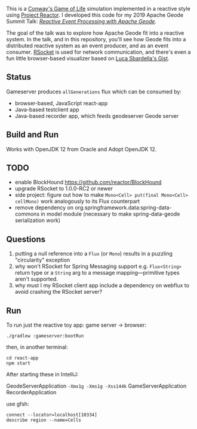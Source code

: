 This is a [Conway's Game of Life](https://en.wikipedia.org/wiki/Conway%27s_Game_of_Life) simulation implemented in a reactive style using [Project Reactor](https://projectreactor.io/). I developed this code for my 2019 Apache Geode Summit Talk: [_Reactive Event Processing with Apache Geode_](https://www.youtube.com/watch?v=KX9GgZK8744).

The goal of the talk was to explore how Apache Geode fit into a reactive system. In the talk, and in this repository, you'll see how Geode fits into a distributed reactive system as an event producer, and as an event consumer. [RSocket](https://rsocket.io/) is used for network communication, and there's even a fun little browser-based visualizer based on [Luca Sbardella's Gist](https://gist.github.com/lsbardel/c0edf5f88ca5af118599844b7d2dcdf8).

## Status

Gameserver produces `allGenerations` flux which can be consumed by:

* browser-based, JavaScript react-app
* Java-based testclient app
* Java-based recorder app, which feeds geodeserver Geode server

## Build and Run

Works with OpenJDK 12 from Oracle and Adopt OpenJDK 12. 

## TODO

* enable BlockHound https://github.com/reactor/BlockHound
* upgrade RSocket to 1.0.0-RC2 or newer
* side project: figure out how to make `Mono<Cell> put(final Mono<Cell> cellMono)` work analogously to its Flux counterpart
* remove dependency on org.springframework.data:spring-data-commons in model module (necessary to make spring-data-geode serialization work)

## Questions

1. putting a null reference into a `Flux` (or `Mono`) results in a puzzling "circularity" exception
2. why won't RSocket for Spring Messaging support e.g. `Flux<String>` return type or a `String` arg to a message mapping&mdash;primitive types aren't supported.
3. why must I my RSocket client app include a dependency on webflux to avoid crashing the RSocket server?

## Run

To run just the reactive toy app: game server -> browser:

```
./gradlew :gameserver:bootRun
```

then, in another terminal:

```
cd react-app
npm start
```

After starting these in IntelliJ:

GeodeServerApplication `-Xmx1g -Xms1g -Xss144k`
GameServerApplication
RecorderApplication

use gfsh:

```
connect --locator=localhost[10334]
describe region --name=Cells
```
